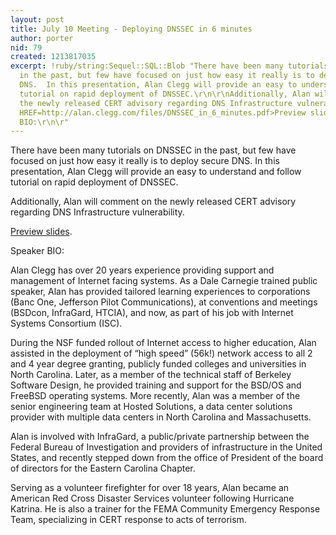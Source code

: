 ```yaml
---
layout: post
title: July 10 Meeting - Deploying DNSSEC in 6 minutes
author: porter
nid: 79
created: 1213817035
excerpt: !ruby/string:Sequel::SQL::Blob "There have been many tutorials on DNSSEC
  in the past, but few have focused on just how easy it really is to deploy secure
  DNS.  In this presentation, Alan Clegg will provide an easy to understand and follow
  tutorial on rapid deployment of DNSSEC.\r\n\r\nAdditionally, Alan will comment on
  the newly released CERT advisory regarding DNS Infrastructure vulnerability.\r\n\r\n<A
  HREF=http://alan.clegg.com/files/DNSSEC_in_6_minutes.pdf>Preview slides</A>.\r\n\r\nSpeaker
  BIO:\r\n\r"
---
```

There have been many tutorials on DNSSEC in the past, but few have focused on just how easy it really is to deploy secure DNS.  In this presentation, Alan Clegg will provide an easy to understand and follow tutorial on rapid deployment of DNSSEC.

Additionally, Alan will comment on the newly released CERT advisory regarding DNS Infrastructure vulnerability.

<A HREF=http://alan.clegg.com/files/DNSSEC_in_6_minutes.pdf>Preview slides</A>.

Speaker BIO:

Alan Clegg has over 20 years experience providing support and management of Internet facing systems.  As a Dale Carnegie trained public speaker, Alan has provided tailored learning experiences to corporations (Banc One, Jefferson Pilot Communications), at conventions and meetings (BSDcon, InfraGard, HTCIA), and now, as part of his job with Internet Systems Consortium (ISC).

During the NSF funded rollout of Internet access to higher education, Alan assisted in the deployment of “high speed” (56k!) network access to all 2 and 4 year degree granting, publicly funded colleges and universities in North Carolina.  Later, as a member of the technical staff of Berkeley Software Design, he provided training and support for the BSD/OS and FreeBSD operating systems.  More recently, Alan was a member of the senior engineering team at Hosted Solutions, a data center solutions provider with multiple data centers in North Carolina and Massachusetts.

Alan is involved with InfraGard, a public/private partnership between the Federal Bureau of Investigation and providers of infrastructure in the United States, and recently stepped down from the office of President of the board of directors for the Eastern Carolina Chapter.

Serving as a volunteer firefighter for over 18 years, Alan became an American Red Cross Disaster Services volunteer following Hurricane Katrina.  He is also a trainer for the FEMA Community Emergency Response Team, specializing in CERT response to acts of terrorism.
